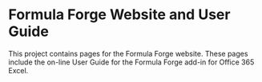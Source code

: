 # Formula Forge Website and User Guide

This project contains pages for the Formula Forge website.  These pages include the on-line User Guide for the Formula Forge add-in for Office 365 Excel.

